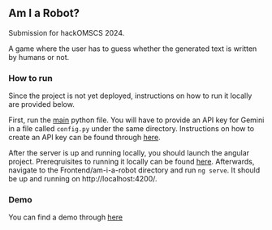 ## Am I a Robot?
Submission for hackOMSCS 2024.

A game where the user has to guess whether the generated text is written by humans or not.

### How to run
Since the project is not yet deployed, instructions on how to run it locally are provided below.

First, run the [main](https://github.com/HebaElwazzan/Am-I-a-Robot/blob/main/Backend/main.py) python file. You will have to provide an API key for Gemini in a file called `config.py` under the same directory. Instructions on how to create an API key can be found through [here](https://ai.google.dev/gemini-api/docs/api-key).

After the server is up and running locally, you should launch the angular project. Prereqruisites to running it locally can be found [here](https://angular.dev/tutorials/first-app#identify-the-version-of-nodejs-that-angular-requires). Afterwards, navigate to the Frontend/am-i-a-robot directory and run `ng serve`. It should be up and running on http://localhost:4200/.


### Demo
You can find a demo through [here](https://youtu.be/z-cd6sK0vX0)
